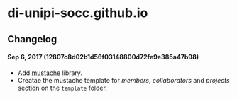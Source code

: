 # di-unipi-socc.github.io

## Changelog
#### Sep 6, 2017 (12807c8d02b1d56f03148800d72fe9e385a47b98)
- Add [mustache](https://github.com/janl/mustache.js) library.
- Creatae the mustache template for *members*, *collaborators* and *projects* section on the `template` folder.

